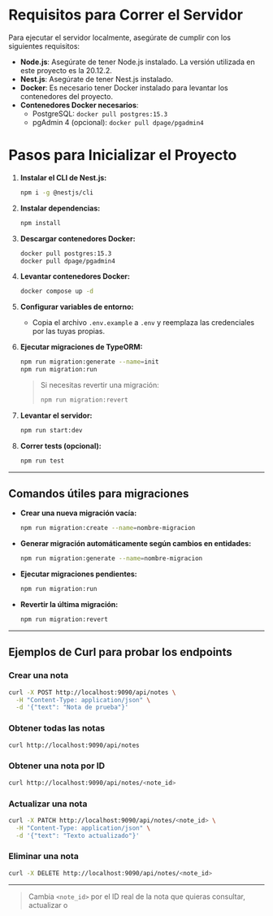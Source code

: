# Requisitos para Correr el Servidor

Para ejecutar el servidor localmente, asegúrate de cumplir con los siguientes requisitos:

- **Node.js**: Asegúrate de tener Node.js instalado. La versión utilizada en este proyecto es la 20.12.2.
- **Nest.js**: Asegúrate de tener Nest.js instalado.
- **Docker**: Es necesario tener Docker instalado para levantar los contenedores del proyecto.
- **Contenedores Docker necesarios**:
  - PostgreSQL: `docker pull postgres:15.3`
  - pgAdmin 4 (opcional): `docker pull dpage/pgadmin4`


# Pasos para Inicializar el Proyecto

1. **Instalar el CLI de Nest.js:**
    ```sh
    npm i -g @nestjs/cli
    ```

2. **Instalar dependencias:**
    ```sh
    npm install
    ```

3. **Descargar contenedores Docker:**
    ```sh
    docker pull postgres:15.3
    docker pull dpage/pgadmin4
    ```

4. **Levantar contenedores Docker:**
    ```sh
    docker compose up -d
    ```

5. **Configurar variables de entorno:**
    - Copia el archivo `.env.example` a `.env` y reemplaza las credenciales por las tuyas propias.

6. **Ejecutar migraciones de TypeORM:**
    ```sh
    npm run migration:generate --name=init
    npm run migration:run
    ```
    > Si necesitas revertir una migración:
    > ```sh
    > npm run migration:revert
    > ```

7. **Levantar el servidor:**
    ```sh
    npm run start:dev
    ```

8. **Correr tests (opcional):**
    ```sh
    npm run test
    ```

---

## Comandos útiles para migraciones

- **Crear una nueva migración vacía:**
    ```sh
    npm run migration:create --name=nombre-migracion
    ```
- **Generar migración automáticamente según cambios en entidades:**
    ```sh
    npm run migration:generate --name=nombre-migracion
    ```
- **Ejecutar migraciones pendientes:**
    ```sh
    npm run migration:run
    ```
- **Revertir la última migración:**
    ```sh
    npm run migration:revert
    ```

---

## Ejemplos de Curl para probar los endpoints

### Crear una nota
```sh
curl -X POST http://localhost:9090/api/notes \
  -H "Content-Type: application/json" \
  -d '{"text": "Nota de prueba"}'
```

### Obtener todas las notas
```sh
curl http://localhost:9090/api/notes
```

### Obtener una nota por ID
```sh
curl http://localhost:9090/api/notes/<note_id>
```

### Actualizar una nota
```sh
curl -X PATCH http://localhost:9090/api/notes/<note_id> \
  -H "Content-Type: application/json" \
  -d '{"text": "Texto actualizado"}'
```

### Eliminar una nota
```sh
curl -X DELETE http://localhost:9090/api/notes/<note_id>
```

---

> Cambia `<note_id>` por el ID real de la nota que quieras consultar, actualizar o
